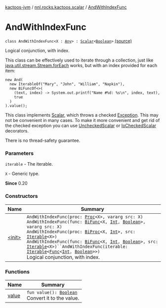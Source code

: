 [kactoos-jvm](../../index.md) / [nnl.rocks.kactoos.scalar](../index.md) / [AndWithIndexFunc](.)

# AndWithIndexFunc

`class AndWithIndexFunc<X : `[`Any`](https://kotlinlang.org/api/latest/jvm/stdlib/kotlin/-any/index.html)`> : `[`Scalar`](../../nnl.rocks.kactoos/-scalar/index.md)`<`[`Boolean`](https://kotlinlang.org/api/latest/jvm/stdlib/kotlin/-boolean/index.html)`>` [(source)](https://github.com/neonailol/kactoos/blob/master/kactoos-jvm/src/main/kotlin/nnl/rocks/kactoos/scalar/AndWithIndexFunc.kt#L41)

Logical conjunction, with index.

This class can be effectively used to iterate through a collection,
just like [java.util.stream.Stream.forEach](#) works,
but with an index provided for each item:

```
new And(
  new IterableOf("Mary", "John", "William", "Napkin"),
  new BiFuncOf<>(
    (text, index) -> System.out.printf("Name #%d: %s\n", index, text),
    true
  )
).value();
```

This class implements [Scalar](../../nnl.rocks.kactoos/-scalar/index.md), which throws a checked
[Exception](https://kotlinlang.org/api/latest/jvm/stdlib/kotlin/-exception/index.html). This may not be convenient in many cases. To make
it more convenient and get rid of the checked exception you can
use [UncheckedScalar](../-unchecked-scalar/index.md) or [IoCheckedScalar](../-io-checked-scalar/index.md) decorators.

There is no thread-safety guarantee.

### Parameters

`iterable` - The iterable.

`X` - Generic type.

**Since**
0.20

### Constructors

| Name | Summary |
|---|---|
| [&lt;init&gt;](-init-.md) | `AndWithIndexFunc(proc: `[`Proc`](../../nnl.rocks.kactoos/-proc/index.md)`<X>, vararg src: X)`<br>`AndWithIndexFunc(func: `[`BiFunc`](../../nnl.rocks.kactoos/-bi-func/index.md)`<X, `[`Int`](https://kotlinlang.org/api/latest/jvm/stdlib/kotlin/-int/index.html)`, `[`Boolean`](https://kotlinlang.org/api/latest/jvm/stdlib/kotlin/-boolean/index.html)`>, vararg src: X)`<br>`AndWithIndexFunc(proc: `[`BiProc`](../../nnl.rocks.kactoos/-bi-proc/index.md)`<X, `[`Int`](https://kotlinlang.org/api/latest/jvm/stdlib/kotlin/-int/index.html)`>, src: `[`Iterable`](https://kotlinlang.org/api/latest/jvm/stdlib/kotlin.collections/-iterable/index.html)`<X>)`<br>`AndWithIndexFunc(func: `[`BiFunc`](../../nnl.rocks.kactoos/-bi-func/index.md)`<X, `[`Int`](https://kotlinlang.org/api/latest/jvm/stdlib/kotlin/-int/index.html)`, `[`Boolean`](https://kotlinlang.org/api/latest/jvm/stdlib/kotlin/-boolean/index.html)`>, src: `[`Iterable`](https://kotlinlang.org/api/latest/jvm/stdlib/kotlin.collections/-iterable/index.html)`<X>)``AndWithIndexFunc(iterable: `[`Iterable`](https://kotlinlang.org/api/latest/jvm/stdlib/kotlin.collections/-iterable/index.html)`<`[`Func`](../../nnl.rocks.kactoos/-func/index.md)`<`[`Int`](https://kotlinlang.org/api/latest/jvm/stdlib/kotlin/-int/index.html)`, `[`Boolean`](https://kotlinlang.org/api/latest/jvm/stdlib/kotlin/-boolean/index.html)`>>)`<br>Logical conjunction, with index. |

### Functions

| Name | Summary |
|---|---|
| [value](value.md) | `fun value(): `[`Boolean`](https://kotlinlang.org/api/latest/jvm/stdlib/kotlin/-boolean/index.html)<br>Convert it to the value. |
